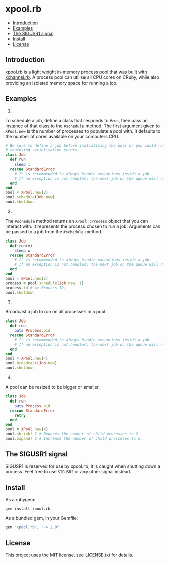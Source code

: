 # xpool.rb

* [Introduction](#introduction)
* [Examples](#examples)
* [The SIGUSR1 signal](#SIGUSR1)
* [Install](#install)
* [License](#license)

## <a id='introduction'>Introduction</a>

xpool.rb is a light weight in-memory process pool that was built with [xchannel.rb](https://github.com/r-obert/xchannel.rb).  A process pool can utilise all CPU cores on CRuby, while also providing an isolated memory space for running a job.  

## <a id='examples'>Examples</a>

1.

To schedule a job, define a class that responds to `#run`, then pass an instance
of that class to the `#schedule` method. The first argument given to `XPool.new` is 
the number of processes to populate a pool with. It defaults to the number of cores 
available on your computers CPU.

```ruby
# Be sure to define a job before initialising the pool or you could run into
# confusing serialisation errors.
class Job
  def run
    sleep 1
  rescue StandardError
    # It is recommended to always handle exceptions inside a job.
    # If an exception is not handled, the next job on the queue will run.
  end
end
pool = XPool.new(2)
pool.schedule(Job.new)
pool.shutdown
```

2.

The `#schedule` method returns an `XPool::Process` object that you can interact
with. It represents the process chosen to run a job. Arguments can be passed to a job
from the `#schedule` method.

```ruby
class Job
  def run(x)
    sleep x
  rescue StandardError
    # It is recommended to always handle exceptions inside a job.
    # If an exception is not handled, the next job on the queue will run.
  end
end
pool = XPool.new(2)
process = pool.schedule(Job.new, 1)
process.id # => Process ID.
pool.shutdown
```

3.

Broadcast a job to run on all processes in a pool:

```ruby
class Job
  def run
    puts Process.pid
  rescue StandardError
    # It is recommended to always handle exceptions inside a job.
    # If an exception is not handled, the next job on the queue will run.
  end
end
pool = XPool.new(4)
pool.broadcast(Job.new)
pool.shutdown
```

4. 

A pool can be resized to be bigger or smaller.

```ruby
class Job
  def run
    puts Process.pid
  rescue StandardError
    retry
  end
end
pool = XPool.new(4)
pool.shrink! 2 # Reduces the number of child processes to 2.
pool.expand! 3 # Increase the number of child procceses to 5.
```

## <a id='SIGUSR1'>The SIGUSR1 signal</a>

SIGUSR1 is reserved for use by xpool.rb, it is caught when shutting down a process.
Feel free to use `SIGUSR2` or any other signal instead.

## <a id="install">Install</a>

As a rubygem:

    gem install xpool.rb

As a bundled gem, in your Gemfile:

```ruby
gem "xpool.rb", "~> 2.0"
```

## <a id="license">License</a>

This project uses the MIT license, see [LICENSE.txt](./LICENSE.txt) for details.
